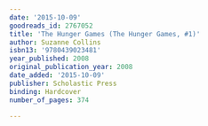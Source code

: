 ```yaml
---
date: '2015-10-09'
goodreads_id: 2767052
title: 'The Hunger Games (The Hunger Games, #1)'
author: Suzanne Collins
isbn13: '9780439023481'
year_published: 2008
original_publication_year: 2008
date_added: '2015-10-09'
publisher: Scholastic Press
binding: Hardcover
number_of_pages: 374

---
```

